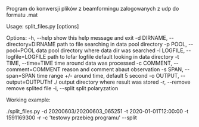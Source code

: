 Program do konwersji plików z beamformingu zalogowanych z udp do formatu .mat

Usage: split_files.py [options]

Options:
  -h, --help            show this help message and exit
  -d DIRNAME, --directory=DIRNAME
                        path to file searching in data pool directory
  -p POOL, --pool=POOL  data pool directory where data dir was searched
  -l LOGFILE, --logfile=LOGFILE
                        path to lofar logfile default looking in data
                        directory
  -t TIME, --time=TIME  time around data was  processed
  -c COMMENT, --comment=COMMENT
                        reason and comment abaut  observation
  -s SPAN, --span=SPAN  time range +/- around time, default 5 second
  -o OUTPUT, --output=OUTPUThf ./
                        output directory where result was stored
  -r, --remove          remove splited file
  -i, --split           split polaryzation



Working example:

./split_files.py  -d 20200603/20200603_065251 -t 2020-01-01T12:00:00 -t 1591169300 -r -c 'testowy przebieg programu' --split
